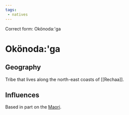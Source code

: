 ```yaml
---
tags:
 - natives
---
```


Correct form: Okönoda:'ga

# Okönoda:'ga

## Geography
Tribe that lives along the north-east coasts of [[Rechaa]].


## Influences
Based in part on the [Maori](https://en.wikipedia.org/wiki/M%C4%81ori_people). 